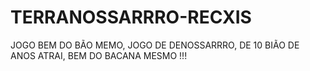 # TERRANOSSARRRO-RECXIS
JOGO BEM DO BÃO MEMO, JOGO DE DENOSSARRRO, DE 10 BIÃO DE ANOS ATRAI, BEM DO BACANA MESMO !!!
